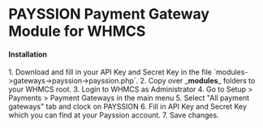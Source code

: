PAYSSION Payment Gateway Module for WHMCS
=================

<h4>Installation</h4>
1. Download and fill in your API Key and Secret Key in the file `modules->gateways->payssion->payssion.php`.
2. Copy over _<b>modules</b>_ folders to your WHMCS root.
3. Login to WHMCS as Administrator
4. Go to Setup > Payments > Payment Gateways in the main menu
5. Select "All payment gateways" tab and clock on PAYSSION
6. Fill in API Key and Secret Key which you can find at your Payssion account.
7. Save changes.